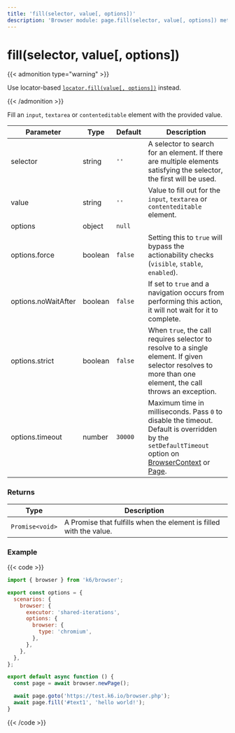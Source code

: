 ```yaml
---
title: 'fill(selector, value[, options])'
description: 'Browser module: page.fill(selector, value[, options]) method'
---
```


# fill(selector, value[, options])

{{< admonition type="warning" >}}

Use locator-based [`locator.fill(value[, options])`](https://grafana.com/docs/k6/<K6_VERSION>/javascript-api/k6-browser/locator/fill/) instead.

{{< /admonition >}}

Fill an `input`, `textarea` or `contenteditable` element with the provided value.

<TableWithNestedRows>

| Parameter           | Type    | Default | Description                                                                                                                                                                                                                                                                                                         |
| ------------------- | ------- | ------- | ------------------------------------------------------------------------------------------------------------------------------------------------------------------------------------------------------------------------------------------------------------------------------------------------------------------- |
| selector            | string  | `''`    | A selector to search for an element. If there are multiple elements satisfying the selector, the first will be used.                                                                                                                                                                                                |
| value               | string  | `''`    | Value to fill out for the `input`, `textarea` or `contenteditable` element.                                                                                                                                                                                                                                         |
| options             | object  | `null`  |                                                                                                                                                                                                                                                                                                                     |
| options.force       | boolean | `false` | Setting this to `true` will bypass the actionability checks (`visible`, `stable`, `enabled`).                                                                                                                                                                                                                       |
| options.noWaitAfter | boolean | `false` | If set to `true` and a navigation occurs from performing this action, it will not wait for it to complete.                                                                                                                                                                                                          |
| options.strict      | boolean | `false` | When `true`, the call requires selector to resolve to a single element. If given selector resolves to more than one element, the call throws an exception.                                                                                                                                                          |
| options.timeout     | number  | `30000` | Maximum time in milliseconds. Pass `0` to disable the timeout. Default is overridden by the `setDefaultTimeout` option on [BrowserContext](https://grafana.com/docs/k6/<K6_VERSION>/javascript-api/k6-browser/browsercontext/) or [Page](https://grafana.com/docs/k6/<K6_VERSION>/javascript-api/k6-browser/page/). |

</TableWithNestedRows>

### Returns

| Type            | Description                                                        |
| --------------- | ------------------------------------------------------------------ |
| `Promise<void>` | A Promise that fulfills when the element is filled with the value. |

### Example

{{< code >}}

```javascript
import { browser } from 'k6/browser';

export const options = {
  scenarios: {
    browser: {
      executor: 'shared-iterations',
      options: {
        browser: {
          type: 'chromium',
        },
      },
    },
  },
};

export default async function () {
  const page = await browser.newPage();

  await page.goto('https://test.k6.io/browser.php');
  await page.fill('#text1', 'hello world!');
}
```

{{< /code >}}
